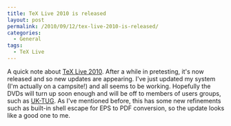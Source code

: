 ```yaml
---
title: TeX Live 2010 is released
layout: post
permalink: /2010/09/12/tex-live-2010-is-released/
categories:
  - General
tags:
  - TeX Live
---
```

A quick note about [TeX Live 2010](https://tug.org/texlive/). After a while in pretesting, it's now released and so new updates are appearing. I've just updated my system (I'm actually on a campsite!) and all seems to be working. Hopefully the DVDs will turn up soon enough and will be off to members of users groups, such as [UK-TUG](http://uk.tug.org/). As I've mentioned before, this has some new refinements such as built-in shell escape for EPS to PDF conversion, so the update looks like a good one to me.
